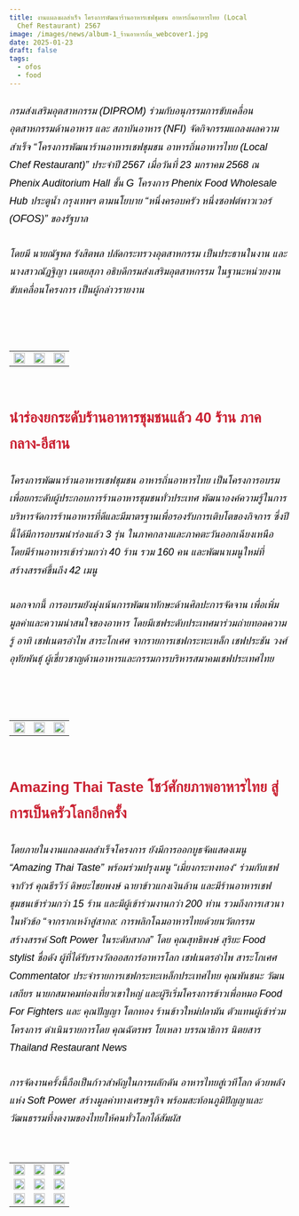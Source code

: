 ```yaml
---
title: งานแผลงผลสำเร็จ โครงการพัฒนาร้านอาหารเชฟชุมชน อาหารถิ่นอาหารไทย (Local
  Chef Restaurant) 2567
image: /images/news/album-1_ร้านอาหารถิ่น_webcover1.jpg
date: 2025-01-23
draft: false
tags:
  - ofos
  - food
---
```

<style>
    body {
        color: black;
    }

    h3 {
        color: #ca2031;
        font-family: "IBM Plex Sans Thai", sans-serif;
        font-weight: bold;
        font-size: 26px;
        line-height: 1.8;
    }

    h4 {
        color: black;
        font-family: "sarabun", sans-serif;
        font-weight: bold;
        font-size: 18px;
        line-height: 1.8;
    }

h5 {
        color: black;
        font-family: "sarabun", sans-serif;
        font-weight: lighter;
        font-size: 18px;
        line-height: 1.8;
    }
</style>

##### กรมส่งเสริมอุตสาหกรรม (DIPROM) ร่วมกับอนุกรรมการขับเคลื่อนอุตสาหกรรมด้านอาหาร และ สถาบันอาหาร (NFI) จัดกิจกรรมแถลงผลความสำเร็จ “โครงการพัฒนาร้านอาหารเชฟชุมชน อาหารถิ่นอาหารไทย (Local Chef Restaurant)” ประจำปี 2567 เมื่อวันที่ 23 มกราคม 2568 ณ Phenix Auditorium Hall ชั้น G โครงการ Phenix Food Wholesale Hub ประตูน้ำ กรุงเทพฯ ตามนโยบาย “หนึ่งครอบครัว หนึ่งซอฟต์พาวเวอร์ (OFOS)” ของรัฐบาล

##### โดยมี นายณัฐพล รังสิตพล ปลัดกระทรวงอุตสาหกรรม เป็นประธานในงาน และนางสาวณัฏฐิญา เนตยสุภา อธิบดีกรมส่งเสริมอุตสาหกรรม ในฐานะหน่วยงานขับเคลื่อนโครงการ เป็นผู้กล่าวรายงาน

<p><br></p>

<p><br></p>
<table style="width: 100%; border-collapse: collapse; border: 0px solid rgb(255, 255, 255);">
    <tbody>
        <tr>
            <td style="width: 33.3333%; border: 0px solid rgb(255, 255, 255);"><img src="/images/album-1_ร้านอาหารถิ่น_x_2.jpg" style="width: 100%;object-fit;"><br></td>
            <td style="width: 33.3333%; border: 0px solid rgb(255, 255, 255);"><img src="/images/album-1_ร้านอาหารถิ่น_x_5.jpg" style="width: 100%;object-fit;"><br></td>
            <td style="width: 33.3333%; border: 0px solid rgb(255, 255, 255);"><img src="/images/album-1_ร้านอาหารถิ่น_x_3.jpg" style="width: 100%;object-fit;"><br></td>
        </tr> </tr>
    </tbody>
</table>

<p><br></p>

### นำร่องยกระดับร้านอาหารชุมชนแล้ว 40 ร้าน ภาคกลาง-อีสาน

##### โครงการพัฒนาร้านอาหารเชฟชุมชน อาหารถิ่นอาหารไทย เป็นโครงการอบรมเพื่อยกระดับผู้ประกอบการร้านอาหารชุมชนทั่วประเทศ พัฒนาองค์ความรู้ในการบริหารจัดการร้านอาหารที่ดีและมีมาตรฐานเพื่อรองรับการเติบโตของกิจการ ซึ่งปีนี้ได้มีการอบรมนำร่องแล้ว 3 รุ่น ในภาคกลางและภาคตะวันออกเฉียงเหนือ โดยมีร้านอาหารเข้าร่วมกว่า 40 ร้าน รวม 160 คน และพัฒนาเมนูใหม่ที่สร้างสรรค์ขึ้นถึง 42 เมนู

##### นอกจากนี้ การอบรมยังมุ่งเน้นการพัฒนาทักษะด้านศิลปะการจัดจาน เพื่อเพิ่มมูลค่าและความน่าสนใจของอาหาร โดยมีเชฟระดับประเทศมาร่วมถ่ายทอดความรู้ อาทิ เชฟเนตรอำไพ สาระโกเศศ จากรายการเชฟกระทะเหล็ก เชฟประชัน วงศ์อุทัยพันธุ์ ผู้เชี่ยวชาญด้านอาหารและกรรมการบริหารสมาคมเชฟประเทศไทย

<p><br></p>

<p><br></p>
<table style="width: 100%; border-collapse: collapse; border: 0px solid rgb(255, 255, 255);">
    <tbody>
        <tr>
            <td style="width: 33.3333%; border: 0px solid rgb(255, 255, 255);"><img src="/images/album-1_ร้านอาหารถิ่น_x_8.jpg" style="width: 100%;object-fit;"><br></td>
            <td style="width: 33.3333%; border: 0px solid rgb(255, 255, 255);"><img src="/images/album-1_ร้านอาหารถิ่น_x_9.jpg" style="width: 100%;object-fit;"><br></td>
            <td style="width: 33.3333%; border: 0px solid rgb(255, 255, 255);"><img src="/images/album-1_ร้านอาหารถิ่น_x_11.jpg" style="width: 100%;object-fit;"><br></td>
        </tr> </tr>
    </tbody>
</table>

<p><br></p>

### Amazing Thai Taste โชว์ศักยภาพอาหารไทย สู่การเป็นครัวโลกอีกครั้ง

##### โดยภายในงานแถลงผลสำเร็จโครงการ ยังมีการออกบูธจัดแสดงเมนู “Amazing Thai Taste” พร้อมร่วมปรุงเมนู “เมี่ยงกระทงทอง“ ร่วมกับเชฟจากัวร์ คุณธีรวีว์ ดิษยะไชยพงษ์ ฉายาข้าวแกงเงินล้าน และมีร้านอาหารเชฟชุมชนเข้าร่วมกว่า 15 ร้าน และมีผู้เข้าร่วมงานกว่า 200 ท่าน รวมถึงการเสวนาในหัวข้อ “จากรากเหง้าสู่สากล: การพลิกโฉมอาหารไทยด้วยนวัตกรรม สร้างสรรค์ Soft Power ในระดับสากล” โดย คุณสุทธิพงษ์ สุริยะ Food stylist ชื่อดัง ผู้ที่ได้รับรางวัลออสการ์อาหารโลก เชฟเนตรอำไพ สาระโกเศศ Commentator ประจำรายการเชฟกระทะเหล็กประเทศไทย คุณพันชนะ วัฒนเสถียร นายกสมาคมท่องเที่ยวเขาใหญ่ และผู้ริเริ่มโครงการข้าวเพื่อหมอ Food For Fighters และ คุณปัญญา โตกทอง ร้านข้าวใหม่ปลามัน ตัวแทนผู้เข้าร่วมโครงการ ดำเนินรายการโดย คุณฉัตรพร โยเหลา บรรณาธิการ นิตยสาร Thailand Restaurant News

##### การจัดงานครั้งนี้ถือเป็นก้าวสำคัญในการผลักดัน อาหารไทยสู่เวทีโลก ด้วยพลังแห่ง Soft Power สร้างมูลค่าทางเศรษฐกิจ พร้อมสะท้อนภูมิปัญญาและวัฒนธรรมที่งดงามของไทยให้คนทั่วโลกได้สัมผัส

<p><br></p>
<table style="width: 100%; border-collapse: collapse; border: 0px solid rgb(255, 255, 255);">
    <tbody>
        <tr>
            <td style="width: 33.3333%; border: 0px solid rgb(255, 255, 255);"><img src="/images/album-1_ร้านอาหารถิ่น_x_12.jpg" style="width: 100%;object-fit;"><br></td>
            <td style="width: 33.3333%; border: 0px solid rgb(255, 255, 255);"><img src="/images/album-1_ร้านอาหารถิ่น_x_13.jpg" style="width: 100%;object-fit;"><br></td>
            <td style="width: 33.3333%; border: 0px solid rgb(255, 255, 255);"><img src="/images/album-1_ร้านอาหารถิ่น_x_15.jpg" style="width: 100%;object-fit;"><br></td>
        </tr>
        <tr>
            <td style="width: 33.3333%; border: 0px solid rgb(255, 255, 255);"><img src="/images/album-1_ร้านอาหารถิ่น_x_18.jpg" style="width: 100%;object-fit;"><br></td>
            <td style="width: 33.3333%; border: 0px solid rgb(255, 255, 255);"><img src="/images/album-1_ร้านอาหารถิ่น_x_16.jpg" style="width: 100%;object-fit;"><br></td>
            <td style="width: 33.3333%; border: 0px solid rgb(255, 255, 255);"><img src="/images/album-1_ร้านอาหารถิ่น_x_17.jpg" style="width: 100%;object-fit;"><br></td>
        </tr>

<tr>
            <td style="width: 33.3333%; border: 0px solid rgb(255, 255, 255);"><img src="/images/album-1_ร้านอาหารถิ่น_x_20.jpg" style="width: 100%;object-fit;"><br></td>
            <td style="width: 33.3333%; border: 0px solid rgb(255, 255, 255);"><img src="/images/album-1_ร้านอาหารถิ่น_x_24.jpg" style="width: 100%;object-fit;"><br></td>
            <td style="width: 33.3333%; border: 0px solid rgb(255, 255, 255);"><img src="/images/album-1_ร้านอาหารถิ่น_x_23.jpg" style="width: 100%;object-fit;"><br></td>
        </tr>
        </tr>
    </tbody>
</table>
